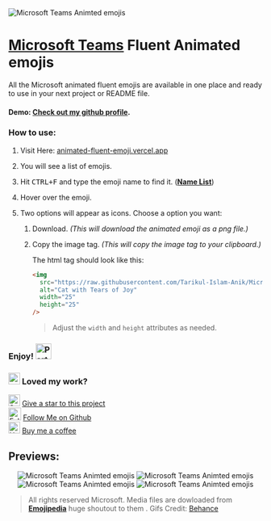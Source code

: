 <image src='assets/images/banner.gif' alt='Microsoft Teams Animted emojis' />

# [Microsoft Teams](https://www.microsoft.com/en-us/microsoft-teams) Fluent Animated emojis

All the Microsoft animated fluent emojis are available in one place and ready to use in your next project or README file.

#### Demo: [Check out my github profile](https://github.com/Tarikul-Islam-Anik).

### How to use:

1. Visit Here: [animated-fluent-emoji.vercel.app](https://animated-fluent-emoji.vercel.app/)
2. You will see a list of emojis.
3. Hit <kbd>CTRL+F</kbd> and type the emoji name to find it. (**[Name List](https://support.microsoft.com/en-us/office/view-all-available-emojis-b9c2ccda-9ad9-4dbb-a25d-bbcebf6311ae)**)
4. Hover over the emoji.
5. Two options will appear as icons. Choose a option you want:

   1. Download. _(This will download the animated emoji as a png file.)_
   2. Copy the image tag. _(This will copy the image tag to your clipboard.)_

      The html tag should look like this:

      ```html
      <img
        src="https://raw.githubusercontent.com/Tarikul-Islam-Anik/Microsoft-Teams-Animated-Emojis/master/Emojis/Smilies/Cat%20with%20Tears%20of%20Joy.png"
        alt="Cat with Tears of Joy"
        width="25"
        height="25"
      />
      ```

      > Adjust the `width` and `height` attributes as needed.

### Enjoy! <img class=" lazyloaded" src="https://github.com/Tarikul-Islam-Anik/Microsoft-Teams-Animated-Emojis/blob/master/Emojis/Activities/Party%20Popper.png?raw=true" alt="Party Popper" title="Party Popper" width="31" height="31">

### <img src="https://raw.githubusercontent.com/Tarikul-Islam-Anik/Microsoft-Teams-Animated-Emojis/master/Emojis/Smilies/Green%20Heart.png" alt="Green Heart" width="23" height="23" /> Loved my work?

<img src="https://raw.githubusercontent.com/Tarikul-Islam-Anik/Microsoft-Teams-Animated-Emojis/master/Emojis/Travel%20and%20places/Star.png" alt="Star" width="23" height="23" /> [Give a star to this project](https://github.com/Tarikul-Islam-Anik/Microsoft-Teams-Animated-Emojis)<br/>
<img src="https://raw.githubusercontent.com/Tarikul-Islam-Anik/Microsoft-Teams-Animated-Emojis/master/Emojis/Hand%20gestures/Folded%20Hands%20Light%20Skin%20Tone.png" alt="Folded Hands Light Skin Tone" width="25" height="25" /> [Follow Me on Github](https://github.com/Tarikul-Islam-Anik)<br/>
<img src="https://raw.githubusercontent.com/Tarikul-Islam-Anik/Microsoft-Teams-Animated-Emojis/master/Emojis/Food/Hot%20Beverage.png" alt="Hot Beverage" width="23" height="23" /> [Buy me a coffee](https://ko-fi.com/oxyzen) 

## Previews:

<p align="center"><image src='assets/images/showcase 1.gif' alt='Microsoft Teams Animted emojis' />
<image src='assets/images/showcase 2.gif' alt='Microsoft Teams Animted emojis' />
<image src='assets/images/showcase 3.gif' alt='Microsoft Teams Animted emojis' />
<image src='assets/images/showcase 4.gif' alt='Microsoft Teams Animted emojis' /></p>

> All rights reserved Microsoft. Media files are dowloaded from **[Emojipedia](https://emojipedia.org/)** huge shoutout to them . Gifs Credit: [Behance](https://www.behance.net/gallery/125956251/Microsoft-Emojis)
